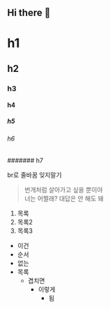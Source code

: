 ## Hi there 👋

# h1
## h2

### h3
#### h4
##### h5
###### h6
####### h7

br로 줄바꿈 잊지말기
>번개처럼 살아가고 싶을 뿐이야<br>
>너는 어쩔래? 대답은 안 해도 돼

1. 목록
2. 목록2
3. 목록3

* 이건
* 순서
* 없는
* 목록
  * 겹치면
    * 이렇게
      * 됨

